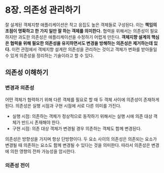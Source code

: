 # 8장. 의존성 관리하기
잘 설계된 객체지향 애플리케이션은 작고 응집도 높은 객체들로 구성된다. 이는 **책임의 초점이 명확하고 한 가지 일만 잘 하는 객체를 의미한다.** 협력을 위해서는 의존성이 필요하지만 과도한 의존성은 애플리케이션을 수정하기 어렵게 만든다. **객체지향 설계의 핵심은 협력을 위해 필요한 의존성을 유지하면서도 변경을 방해하는 의존성은 제거하는데 있다.** 이런 관점에서 객체지향 설계란 의존성을 관리하는 것이고 객체가 변화를 받아들일 수 있게 의존성을 정리하는 기술이라고 할 수 있다.

## 의존성 이해하기
### 변경과 의존성
어떤 객체가 협력하기 위해 다른 객체를 필요로 할 때 두 객체 사이에 의존성이 존재하게 된다. 의존성은 실행 시점과 구현 시점에 서로 다른 의미를 가진다.

- 실행 시점: 의존하는 객체가 정상적으로 동작하기 위해서는 실행 시에 의존 대상 객체가 반드시 존재해야 한다.
- 구현 시점: 의존 대상 객체가 변경될 경우 의존하는 객체도 함께 변경된다.

의존성은 방향성을 가지며 항상 단방향이다. 두 요소 사이의 의존성은 의존되는 요소가 변경될 때 의존하는 요소도 함께 변경될 수 있다는 것을 의미한다. 따라서 의존성은 변경에 의한 영향의 전파 가능성을 암시한다.

### 의존성 전이

